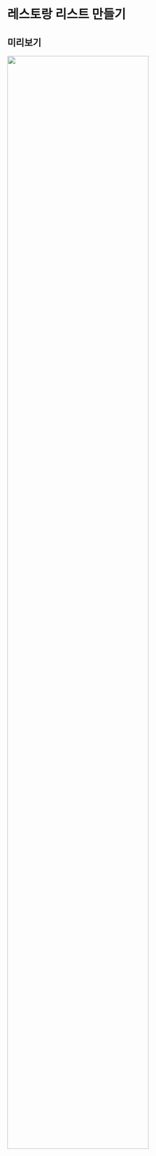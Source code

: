 # 레스토랑 리스트 만들기
## 미리보기
<img width="80%" src="https://user-images.githubusercontent.com/87808507/166154665-0258464e-d958-429d-b604-e8faebeeb9e1.gif"/>
